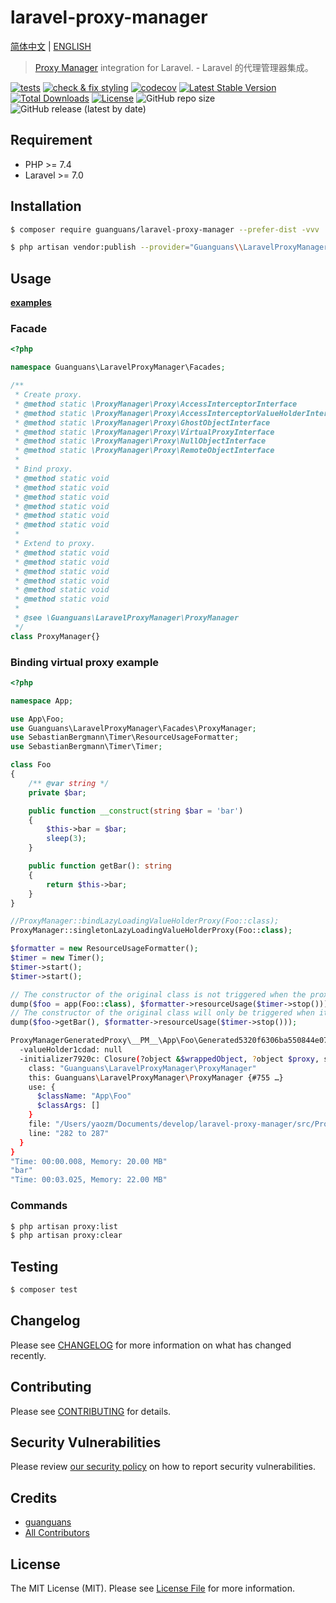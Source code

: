 # laravel-proxy-manager

[简体中文](README-zh_CN.md) | [ENGLISH](README.md)

> [Proxy Manager](https://github.com/Ocramius/ProxyManager) integration for Laravel. - Laravel 的代理管理器集成。

[![tests](https://github.com/guanguans/laravel-proxy-manager/workflows/tests/badge.svg)](https://github.com/guanguans/laravel-proxy-manager/actions)
[![check & fix styling](https://github.com/guanguans/laravel-proxy-manager/actions/workflows/php-cs-fixer.yml/badge.svg)](https://github.com/guanguans/laravel-proxy-manager/actions)
[![codecov](https://codecov.io/gh/guanguans/laravel-proxy-manager/branch/main/graph/badge.svg?token=URGFAWS6S4)](https://codecov.io/gh/guanguans/laravel-proxy-manager)
[![Latest Stable Version](https://poser.pugx.org/guanguans/laravel-proxy-manager/v)](//packagist.org/packages/guanguans/laravel-proxy-manager)
[![Total Downloads](https://poser.pugx.org/guanguans/laravel-proxy-manager/downloads)](//packagist.org/packages/guanguans/laravel-proxy-manager)
[![License](https://poser.pugx.org/guanguans/laravel-proxy-manager/license)](//packagist.org/packages/guanguans/laravel-proxy-manager)
![GitHub repo size](https://img.shields.io/github/repo-size/guanguans/laravel-proxy-manager)
![GitHub release (latest by date)](https://img.shields.io/github/v/release/guanguans/laravel-proxy-manager)

## Requirement

* PHP >= 7.4
* Laravel >= 7.0

## Installation

```bash
$ composer require guanguans/laravel-proxy-manager --prefer-dist -vvv
```

```bash
$ php artisan vendor:publish --provider="Guanguans\\LaravelProxyManager\\ProxyManagerServiceProvider"
```

## Usage

[**examples**](./tests/Facades)

### Facade

```php
<?php

namespace Guanguans\LaravelProxyManager\Facades;

/**
 * Create proxy.
 * @method static \ProxyManager\Proxy\AccessInterceptorInterface            createAccessInterceptorScopeLocalizerProxy(object $instance, array $prefixInterceptors = [], array $suffixInterceptors = [])
 * @method static \ProxyManager\Proxy\AccessInterceptorValueHolderInterface createAccessInterceptorValueHolderProxy(object $instance, array $prefixInterceptors = [], array $suffixInterceptors = [])
 * @method static \ProxyManager\Proxy\GhostObjectInterface                  createLazyLoadingGhostFactoryProxy(string $className, \Closure $initializer, array $proxyOptions = [])
 * @method static \ProxyManager\Proxy\VirtualProxyInterface                 createLazyLoadingValueHolderProxy(string $className, \Closure $initializer, array $proxyOptions = [])
 * @method static \ProxyManager\Proxy\NullObjectInterface                   createNullObjectProxy($instanceOrClassName)
 * @method static \ProxyManager\Proxy\RemoteObjectInterface                 createRemoteObjectProxy($instanceOrClassName, ?\ProxyManager\Factory\RemoteObject\AdapterInterface $adapter = null)
 * 
 * Bind proxy.
 * @method static void                                                      singletonLazyLoadingValueHolderProxy(string $className, ?\Closure $concrete = null)
 * @method static void                                                      bindLazyLoadingValueHolderProxy(string $className, ?\Closure $concrete = null, bool $shared = false)
 * @method static void                                                      singletonNullObjectProxy(string $className)
 * @method static void                                                      bindNullObjectProxy(string $className, bool $shared = false)
 * @method static void                                                      singletonRemoteObjectProxy(string $className, ?\ProxyManager\Factory\RemoteObject\AdapterInterface $adapter = null)
 * @method static void                                                      bindRemoteObjectProxy(string $className, ?\ProxyManager\Factory\RemoteObject\AdapterInterface $adapter = null, bool $shared = false)
 *
 * Extend to proxy.
 * @method static void                                                      extendToAccessInterceptorScopeLocalizerProxy(string $abstract, array $prefixInterceptors = [], array $suffixInterceptors = [])
 * @method static void                                                      extendToAccessInterceptorValueHolderProxy(string $abstract, array $prefixInterceptors = [], array $suffixInterceptors = [])
 * @method static void                                                      extendToLazyLoadingGhostFactoryProxy(string $abstract, \Closure $initializer, array $proxyOptions = [])
 * @method static void                                                      extendToLazyLoadingValueHolderProxy(string $abstract, \Closure $initializer, array $proxyOptions = [])
 * @method static void                                                      extendToNullObjectProxy(string $abstract)
 * @method static void                                                      extendToRemoteObjectProxy(string $abstract, ?\ProxyManager\Factory\RemoteObject\AdapterInterface $adapter = null)
 *
 * @see \Guanguans\LaravelProxyManager\ProxyManager
 */
class ProxyManager{}
```

### Binding virtual proxy example

```php
<?php

namespace App;

use App\Foo;
use Guanguans\LaravelProxyManager\Facades\ProxyManager;
use SebastianBergmann\Timer\ResourceUsageFormatter;
use SebastianBergmann\Timer\Timer;

class Foo
{
    /** @var string */
    private $bar;

    public function __construct(string $bar = 'bar')
    {
        $this->bar = $bar;
        sleep(3);
    }

    public function getBar(): string
    {
        return $this->bar;
    }
}

//ProxyManager::bindLazyLoadingValueHolderProxy(Foo::class);
ProxyManager::singletonLazyLoadingValueHolderProxy(Foo::class);

$formatter = new ResourceUsageFormatter();
$timer = new Timer();
$timer->start();
$timer->start();

// The constructor of the original class is not triggered when the proxy class is initialized
dump($foo = app(Foo::class), $formatter->resourceUsage($timer->stop()));
// The constructor of the original class will only be triggered when it is actually called
dump($foo->getBar(), $formatter->resourceUsage($timer->stop()));
```

```bash
ProxyManagerGeneratedProxy\__PM__\App\Foo\Generated5320f6306ba550844e07c949e4af382d - App\Foo@proxy {#774
  -valueHolder1cdad: null
  -initializer7920c: Closure(?object &$wrappedObject, ?object $proxy, string $method, array $parameters, ?Closure &$initializer) {#758
    class: "Guanguans\LaravelProxyManager\ProxyManager"
    this: Guanguans\LaravelProxyManager\ProxyManager {#755 …}
    use: {
      $className: "App\Foo"
      $classArgs: []
    }
    file: "/Users/yaozm/Documents/develop/laravel-proxy-manager/src/ProxyManager.php"
    line: "282 to 287"
  }
}
"Time: 00:00.008, Memory: 20.00 MB"
"bar"
"Time: 00:03.025, Memory: 22.00 MB"
```

### Commands

```bash
$ php artisan proxy:list
$ php artisan proxy:clear
```

## Testing

```bash
$ composer test
```

## Changelog

Please see [CHANGELOG](CHANGELOG.md) for more information on what has changed recently.

## Contributing

Please see [CONTRIBUTING](.github/CONTRIBUTING.md) for details.

## Security Vulnerabilities

Please review [our security policy](../../security/policy) on how to report security vulnerabilities.

## Credits

* [guanguans](https://github.com/guanguans)
* [All Contributors](../../contributors)

## License

The MIT License (MIT). Please see [License File](LICENSE) for more information.
